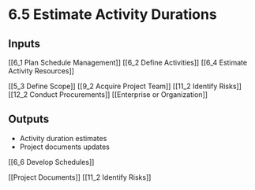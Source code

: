 # 6.5 Estimate Activity Durations

## Inputs

[[6_1 Plan Schedule Management]]
[[6_2 Define Activities]]
[[6_4 Estimate Activity Resources]]

[[5_3 Define Scope]]
[[9_2 Acquire Project Team]]
[[11_2 Identify Risks]]
[[12_2 Conduct Procurements]]
[[Enterprise or Organization]]

## Outputs
* Activity duration estimates
* Project documents updates

[[6_6 Develop Schedules]]

[[Project Documents]]
[[11_2 Identify Risks]]

